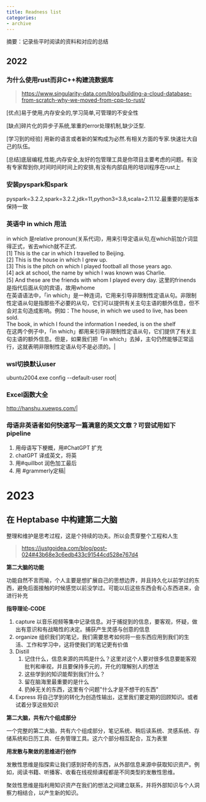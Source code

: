 ```yaml
---
title: Readness list
categories: 
- archive
---
```


摘要：记录些平时阅读的资料和对应的总结

<!--more -->

## 2022

### 为什么使用rust而非C++构建流数据库
> https://www.singularity-data.com/blog/building-a-cloud-database-from-scratch-why-we-moved-from-cpp-to-rust/
 
[优点]易于使用,内存安全的,学习简单,可管理的不安全性

[缺点]碎片化的异步子系统,笨重的error处理机制,缺少泛型. 

[学习到的经验] 用新的语言或者新的架构成为必然.有相关方面的专家.快速壮大自己的队伍。

[总结]底层编程,性能,内存安全,友好的包管理工具是你项目主要考虑的问题。有没有专家帮到你,时间时间时间上的安排,有没有内部自用的培训程序在rust上

### 安装pyspark和spark

pyspark=3.2.2,spark=3.2.2,jdk=11,python3=3.8,scala=2.11.12.最重要的是版本保持一致

### 英语中 in which 用法

in which 是relative pronoun(关系代词)，用来引导定语从句,在which前加介词显得正式，省去which就不正式.<br>[1] This is the car in which I travelled to Beijing. <br>[2] This is the house in which I grew up. <br>[3] This is the pitch on which I played football all those years ago. <br>[4] ack at school, the name by which I was known was Charlie. <br>[5] And these are the friends with whom I played every day. 这里的frinends是指代后面从句的宾语，故用whome<br>在英语语法中，「in which」是一种连词，它用来引导非限制性定语从句。非限制性定语从句是指那些不必要的从句，它们可以提供有关主句主语的额外信息，但不会对主句造成影响。例如：The house, in which we used to live, has been sold.<br>The book, in which I found the information I needed, is on the shelf<br>在这两个例子中，「in which」都用来引导非限制性定语从句，它们提供了有关主句主语的额外信息。但是，如果我们把「in which」去掉，主句仍然能够正常运行，这就表明非限制性定语从句不是必须的。|

### wsl切换默认user
ubuntu2004.exe config --default-user root|

### Excel函数大全
http://hanshu.xuewps.com/|

### 母语非英语者如何快速写一篇满意的英文文章？可尝试用如下pipeline
1. 用母语写下梗概，用#ChatGPT 扩充 
2. chatGPT 译成英文，将英
3. 用#quillbot 润色加工最后
4. 用 #grammerly定稿|

# 2023

## 在 Heptabase 中构建第二大脑
整理和维护是思考过程，这是个持续的功夫。所以会贯穿整个工程和人生

> https://justgoidea.com/blog/post-024#43b68e3c6edb433c91544cd528e767d4

**第二大脑的功能**

功能自然不言而喻，个人主要是想扩展自己的思想边界，并且持久化以前学过的东西，避免后面接触的时候感觉以前没学过。可能以后这些东西会有心东西进来，会进行补充

**指导理论-CODE**

1. capture 以音乐视频等集中记录信息。对于捕捉到的信息，要客观，怀疑，做出有意识和有战略性的决定。捕获产生灵感与创意的信息
2. organize 组织我们的笔记，我们需要思考如何将一些东西应用到我们的生活、工作和学习中，这将使我们的笔记更有价值
3. Distill 
   1. 记住什么，信息来源的共鸣是什么？这里对这个人要对很多信息要能客观批判和审视，并且要保持多元的，开化的理解别人的想法
   2. 这些学到的知识能帮到我们什么？
   3. 留在脑海里最重要的是什么
   4. 扔掉无关的东西，这里有个问题"什么才是不想干的东西"
4. Express 将自己学到的转化为创造性输出，这里我们要定期的回顾知识。或者试着分享这些知识


**第二大脑，共有六个组成部分**

一个完整的第二大脑，共有六个组成部分，笔记系统、稍后读系统、灵感系统、存储系统和日历工具、任务管理工具。这六个部分相互配合，互为表里

**用发散与聚敛的思维进行创作**

发散性思维是指探索让我们感到好奇的东西，从外部信息来源中获取知识资产。例如，阅读书籍、听播客、收看在线视频课程都是不同类型的发散性思维。

聚敛性思维是指利用知识资产在我们的想法之间建立联系，并将外部知识与个人洞察力相结合，以产生新的知识。